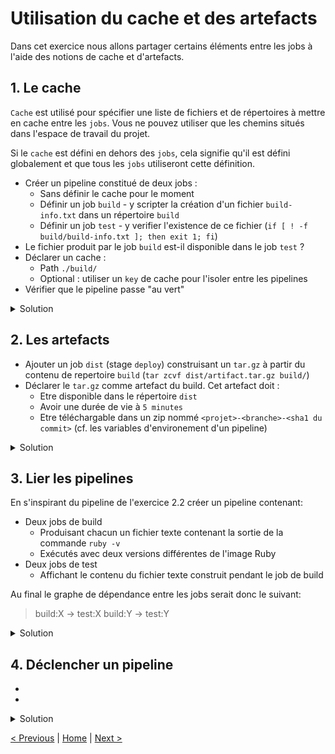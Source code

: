 # Utilisation du cache et des artefacts

Dans cet exercice nous allons partager certains éléments entre les jobs à l'aide des notions de cache et d'artefacts. 

## 1. Le cache

`Cache` est utilisé pour spécifier une liste de fichiers et de répertoires à mettre en cache entre les `jobs`. 
Vous ne pouvez utiliser que les chemins situés dans l'espace de travail du projet.

Si le `cache` est défini en dehors des `jobs`, cela signifie qu'il est défini globalement et que tous les `jobs` utiliseront cette définition.

* Créer un pipeline constitué de deux jobs :
    * Sans définir le cache pour le moment
    * Définir un job `build` - y scripter la création d'un fichier `build-info.txt` dans un répertoire `build`
    * Définir un job `test` - y verifier l'existence de ce fichier (`if [ ! -f build/build-info.txt ]; then exit 1; fi`)
* Le fichier produit par le job `build` est-il disponible dans le job `test` ?
* Déclarer un cache :
    * Path `./build/`
    * Optional : utiliser un `key` de cache pour l'isoler entre les pipelines
* Vérifier que le pipeline passe "au vert"

<details>
<summary>Solution</summary>
<p>

```yaml
cache:
  key: "$CI_COMMIT_REF_SLUG"
  paths:
    - ./build/

build:
  stage: build
  before_script:
    - rm -rf ./build
    - mkdir ./build
  script:
    - echo "test" > build/build-info.txt

test:
  stage: test
  script:
    - if [ ! -f build/build-info.txt ]; then exit 1; fi
```

</p>
</details>

## 2. Les artefacts

* Ajouter un job `dist` (stage `deploy`) construisant un `tar.gz` à partir du contenu de repertoire `build` (`tar zcvf dist/artifact.tar.gz build/`)
* Déclarer le `tar.gz` comme artefact du build. Cet artefact doit :
    * Etre disponible dans le répertoire `dist`
    * Avoir une durée de vie à `5 minutes`
    * Etre téléchargable dans un zip nommé `<projet>-<branche>-<sha1 du commit>` (cf. les variables d'environement d'un pipeline)

<details>
<summary>Solution</summary>
<p>

```yaml
cache:
  key: "$CI_COMMIT_REF_SLUG"
  paths:
    - ./build

stages:
  - build
  - test
  - deploy

build:
  stage: build
  before_script:
    - rm -rf ./build
    - mkdir ./build
  script:
    - echo "test" > ./build/build-info.txt

test:
  stage: test
  script:
    - if [ ! -f ./build/build-info.txt ]; then exit 1; fi

dist:
  stage: deploy
  before_script:
    - rm -rf ./dist
    - mkdir ./dist
  script:
    - tar zcvf ./dist/artifact.tar.gz ./build 
  artifacts:
    name: "$CI_PROJECT_NAME-$CI_COMMIT_REF_NAME-$CI_COMMIT_SHORT_SHA"
    paths:
      - dist/
    expire_in: 5 mins
```

<p>
<img src="artefact.png" height="200">
</p> 

</p>
</details>

## 3. Lier les pipelines

En s'inspirant du pipeline de l'exercice 2.2 créer un pipeline contenant:
* Deux jobs de build
    * Produisant chacun un fichier texte contenant la sortie de la commande `ruby -v`
    * Exécutés avec deux versions différentes de l'image Ruby 
* Deux jobs de test
    * Affichant le contenu du fichier texte construit pendant le job de build

Au final le graphe de dépendance entre les jobs serait donc le suivant: 

>build:X -> test:X
>build:Y -> test:Y

<details>
<summary>Solution</summary>
<p>

```yaml
stages:
  - build
  - test

build:2.6:
  stage: build
  image: ruby:2.6-alpine
  script:
    - ruby -v > build_2.6.txt
  artifacts:
    paths:
      - build_2.6.txt
    expire_in: 1 min

build:2.5:
  stage: test
  image: ruby:2.5-alpine
  script:
    - ruby -v > build_2.5.txt
  artifacts:
      paths:
        - build_2.5.txt
      expire_in: 1 min

test:2.6:
  stage: test
  image: ruby:2.6-alpine
  script:
    - cat build_2.6.txt
  dependencies:
    - build:2.6

test:2.5:
  stage: test
  image: ruby:2.5-alpine
  script:
    - cat build_2.5.txt
  dependencies:
    - build:2.5
```

</p>
</details>

## 4. Déclencher un pipeline
  
* 
*

<details>
<summary>Solution</summary>
<p>

```yaml

```

</p>
</details>
    
[< Previous](../exercice_2/README.md) | [Home](../README.md) | [Next >](../exercice_4/README.md)